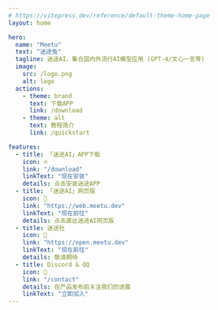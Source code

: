 ```yaml
---
# https://vitepress.dev/reference/default-theme-home-page
layout: home

hero:
  name: "Meetu"
  text: "迷途兔"
  tagline: 迷途AI，集合国内外流行AI模型应用 (GPT-4/文心一言等)
  image:
    src: /logo.png
    alt: logo
  actions:
    - theme: brand
      text: 下载APP
      link: /download
    - theme: alt
      text: 教程简介
      link: /quickstart

features:
  - title: 「迷途AI」APP下载
    icon: 🔥
    link: "/download"
    linkText: "现在安装"
    details: 点击安装迷途APP
  - title: 「迷途AI」网页版
    icon: 🎯
    link: "https://web.meetu.dev"
    linkText: "现在前往"
    details: 点击直达迷途AI网页版
  - title: 迷途社
    icon: 🚀
    link: "https://open.meetu.dev"
    linkText: "现在前往"
    details: 敬请期待
  - title: Discord & QQ
    icon: 👏
    link: "/contact"
    details: 在产品发布前关注我们的进展
    linkText: "立即加入"
---
```

